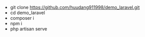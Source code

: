 - git clone https://github.com/huudang911998/demo_laravel.git </br>
- cd demo_laravel </br>
- composer i</br>
- npm i</br>
- php artisan serve</br>
